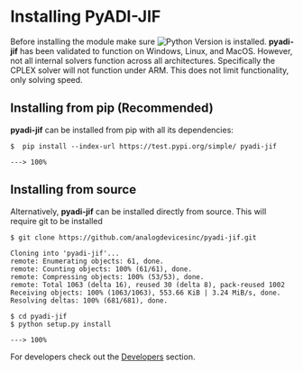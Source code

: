 # Installing PyADI-JIF

Before installing the module make sure <img src="https://img.shields.io/badge/python-3.7+-blue.svg" alt="Python Version"> is installed. **pyadi-jif** has been validated to function on Windows, Linux, and MacOS. However, not all internal solvers function across all architectures. Specifically the CPLEX solver will not function under ARM. This does not limit functionality, only solving speed.

## Installing from pip (Recommended)

**pyadi-jif** can be installed from pip with all its dependencies: 

<div class="termy">

```console
$  pip install --index-url https://test.pypi.org/simple/ pyadi-jif

---> 100%
```

</div>

## Installing from source

Alternatively, **pyadi-jif** can be installed directly from source. This will require git to be installed

<div class="termy">

```console
$ git clone https://github.com/analogdevicesinc/pyadi-jif.git

Cloning into 'pyadi-jif'...
remote: Enumerating objects: 61, done.
remote: Counting objects: 100% (61/61), done.
remote: Compressing objects: 100% (53/53), done.
remote: Total 1063 (delta 16), reused 30 (delta 8), pack-reused 1002
Receiving objects: 100% (1063/1063), 553.66 KiB | 3.24 MiB/s, done.
Resolving deltas: 100% (681/681), done.

$ cd pyadi-jif
$ python setup.py install

---> 100%
```

</div>

For developers check out the [Developers](developers.md) section.
